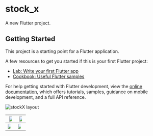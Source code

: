 # stock_x

A new Flutter project.

## Getting Started

This project is a starting point for a Flutter application.

A few resources to get you started if this is your first Flutter project:

- [Lab: Write your first Flutter app](https://docs.flutter.dev/get-started/codelab)
- [Cookbook: Useful Flutter samples](https://docs.flutter.dev/cookbook)

For help getting started with Flutter development, view the
[online documentation](https://docs.flutter.dev/), which offers tutorials,
samples, guidance on mobile development, and a full API reference.


![stockX layout](https://user-images.githubusercontent.com/98693285/208325007-46af674f-3ca9-4dfa-9305-54acf5079d1a.jpg)

|<img src= "https://user-images.githubusercontent.com/98693285/222036806-1083f1d0-35a0-43eb-b4d7-5c51c9e870c9.png" style="max-width: 50%">| <img src = "https://user-images.githubusercontent.com/98693285/222036001-fc671921-57cc-4d6c-bf7c-812b3a7c7602.png" style="max-width: 50%">|
|--|--|
<img src = "https://user-images.githubusercontent.com/98693285/222036132-ddee55ac-021b-4907-bc8b-ce7b1cfd7c59.png" style="max-width: 50%">| <img src = "https://user-images.githubusercontent.com/98693285/222036186-7ad98f91-5826-4853-a43e-f7a72889ddc4.png" style="max-width: 50%"> 
